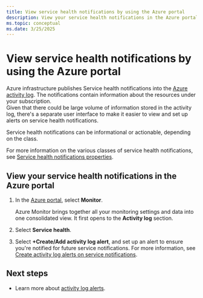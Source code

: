 ```yaml
---
title: View service health notifications by using the Azure portal
description: View your service health notifications in the Azure portal. Service health notifications are published by the Azure infrastructure into the Azure activity log.
ms.topic: conceptual
ms.date: 3/25/2025
---
```


# View service health notifications by using the Azure portal

Azure infrastructure publishes Service health notifications into the [Azure activity log](../azure-monitor/essentials/platform-logs-overview.md). The notifications contain information about the resources under your subscription.<br> 
Given that there could be large volume of information stored in the activity log, there's a separate user interface to make it easier to view and set up alerts on service health notifications.

Service health notifications can be informational or actionable, depending on the class.

For more information on the various classes of service health notifications, see [Service health notifications properties](service-health-notifications-properties.md).

## View your service health notifications in the Azure portal

1. In the [Azure portal](https://portal.azure.com), select **Monitor**.

    Azure Monitor brings together all your monitoring settings and data into one consolidated view. It first opens to the **Activity log** section.

1. Select **Service health**.

1. Select **+Create/Add activity log alert**, and set up an alert to ensure you're notified for future service notifications. For more information, see [Create activity log alerts on service notifications](./alerts-activity-log-service-notifications-portal.md).

## Next steps

* Learn more about [activity log alerts](/azure/azure-monitor/alerts/alerts-types).
